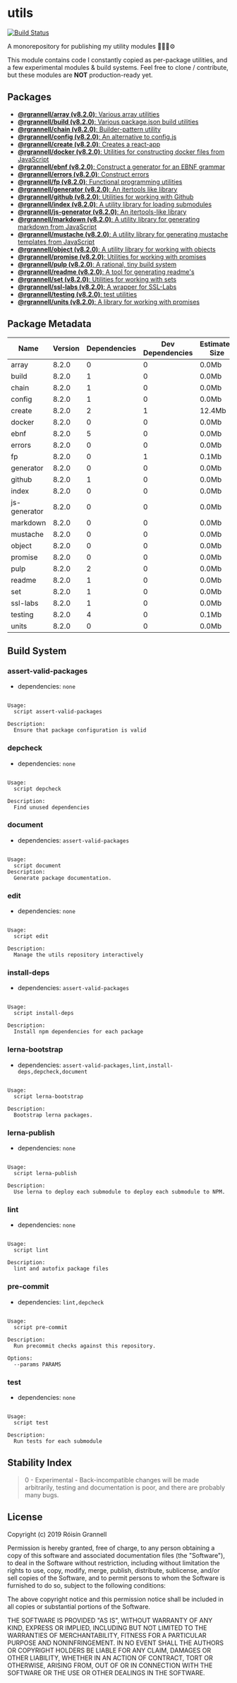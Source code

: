 
# utils

[![Build Status](https://travis-ci.org/rgrannell1/utils.svg?branch=master)](https://travis-ci.org/rgrannell1/utils)

A monorepository for publishing my utility modules 🎁🎁🎁⚙️

This module contains code I constantly copied as per-package utilities, and a few experimental modules & build systems. Feel free to clone / contribute, but these modules are **NOT** production-ready yet.

## Packages

- [**@rgrannell/array (v8.2.0)**: Various array utilities](../../tree/master/packages/array)
- [**@rgrannell/build (v8.2.0)**: Various package.json build utilities](../../tree/master/packages/build)
- [**@rgrannell/chain (v8.2.0)**: Builder-pattern utility](../../tree/master/packages/chain)
- [**@rgrannell/config (v8.2.0)**: An alternative to config.js](../../tree/master/packages/config)
- [**@rgrannell/create (v8.2.0)**: Creates a react-app](../../tree/master/packages/create)
- [**@rgrannell/docker (v8.2.0)**: Utilities for constructing docker files from JavaScript](../../tree/master/packages/docker)
- [**@rgrannell/ebnf (v8.2.0)**: Construct a generator for an EBNF grammar](../../tree/master/packages/ebnf)
- [**@rgrannell/errors (v8.2.0)**: Construct errors](../../tree/master/packages/errors)
- [**@rgrannell/fp (v8.2.0)**: Functional programming utilities](../../tree/master/packages/fp)
- [**@rgrannell/generator (v8.2.0)**: An itertools like library](../../tree/master/packages/generator)
- [**@rgrannell/github (v8.2.0)**: Utilities for working with Github](../../tree/master/packages/github)
- [**@rgrannell/index (v8.2.0)**: A utility library for loading submodules](../../tree/master/packages/index)
- [**@rgrannell/js-generator (v8.2.0)**: An itertools-like library](../../tree/master/packages/js-generator)
- [**@rgrannell/markdown (v8.2.0)**: A utility library for generating markdown from JavaScript](../../tree/master/packages/markdown)
- [**@rgrannell/mustache (v8.2.0)**: A utility library for generating mustache templates from JavaScript](../../tree/master/packages/mustache)
- [**@rgrannell/object (v8.2.0)**: A utility library for working with objects](../../tree/master/packages/object)
- [**@rgrannell/promise (v8.2.0)**: Utilities for working with promises](../../tree/master/packages/promise)
- [**@rgrannell/pulp (v8.2.0)**: A rational, tiny build system](../../tree/master/packages/pulp)
- [**@rgrannell/readme (v8.2.0)**: A tool for generating readme's](../../tree/master/packages/readme)
- [**@rgrannell/set (v8.2.0)**: Utilities for working with sets](../../tree/master/packages/set)
- [**@rgrannell/ssl-labs (v8.2.0)**: A wrapper for SSL-Labs](../../tree/master/packages/ssl-labs)
- [**@rgrannell/testing (v8.2.0)**: test utilities](../../tree/master/packages/testing)
- [**@rgrannell/units (v8.2.0)**: A library for working with promises](../../tree/master/packages/units)

## Package Metadata

| Name          | Version       | Dependencies     | Dev Dependencies        | Estimated Size |
| ------------- | ------------- | ---------------- | ----------------------- | -------------- |
| array | 8.2.0   | 0 | 0      | 0.0Mb       |
| build | 8.2.0   | 1 | 0      | 0.0Mb       |
| chain | 8.2.0   | 1 | 0      | 0.0Mb       |
| config | 8.2.0   | 1 | 0      | 0.0Mb       |
| create | 8.2.0   | 2 | 1      | 12.4Mb       |
| docker | 8.2.0   | 0 | 0      | 0.0Mb       |
| ebnf | 8.2.0   | 5 | 0      | 0.0Mb       |
| errors | 8.2.0   | 0 | 0      | 0.0Mb       |
| fp | 8.2.0   | 0 | 1      | 0.1Mb       |
| generator | 8.2.0   | 0 | 0      | 0.0Mb       |
| github | 8.2.0   | 1 | 0      | 0.0Mb       |
| index | 8.2.0   | 0 | 0      | 0.0Mb       |
| js-generator | 8.2.0   | 0 | 0      | 0.0Mb       |
| markdown | 8.2.0   | 0 | 0      | 0.0Mb       |
| mustache | 8.2.0   | 0 | 0      | 0.0Mb       |
| object | 8.2.0   | 0 | 0      | 0.0Mb       |
| promise | 8.2.0   | 0 | 0      | 0.0Mb       |
| pulp | 8.2.0   | 2 | 0      | 0.0Mb       |
| readme | 8.2.0   | 1 | 0      | 0.0Mb       |
| set | 8.2.0   | 1 | 0      | 0.0Mb       |
| ssl-labs | 8.2.0   | 1 | 0      | 0.0Mb       |
| testing | 8.2.0   | 4 | 0      | 0.1Mb       |
| units | 8.2.0   | 0 | 0      | 0.0Mb       |

## Build System

### assert-valid-packages

- dependencies: `none`

```

Usage:
  script assert-valid-packages

Description:
  Ensure that package configuration is valid

```

### depcheck

- dependencies: `none`

```

Usage:
  script depcheck

Description:
  Find unused dependencies

```

### document

- dependencies: `assert-valid-packages`

```

Usage:
  script document
Description:
  Generate package documentation.

```

### edit

- dependencies: `none`

```

Usage:
  script edit

Description:
  Manage the utils repository interactively

```

### install-deps

- dependencies: `assert-valid-packages`

```

Usage:
  script install-deps

Description:
  Install npm dependencies for each package

```

### lerna-bootstrap

- dependencies: `assert-valid-packages,lint,install-deps,depcheck,document`

```

Usage:
  script lerna-bootstrap

Description:
  Bootstrap lerna packages.

```

### lerna-publish

- dependencies: `none`

```

Usage:
  script lerna-publish

Description:
  Use lerna to deploy each submodule to deploy each submodule to NPM.

```

### lint

- dependencies: `none`

```

Usage:
  script lint

Description:
  lint and autofix package files

```

### pre-commit

- dependencies: `lint,depcheck`

```

Usage:
  script pre-commit

Description:
  Run precommit checks against this repository.

Options:
  --params PARAMS

```

### test

- dependencies: `none`

```

Usage:
  script test

Description:
  Run tests for each submodule

```


## Stability Index

> 0 - Experimental - Back-incompatible changes will be made arbitrarily, testing and documentation is poor, and there are probably many bugs.

## License

Copyright (c) 2019 Róisín Grannell

Permission is hereby granted, free of charge, to any person obtaining a copy of this software and associated documentation files (the "Software"), to deal in the Software without restriction, including without limitation the rights to use, copy, modify, merge, publish, distribute, sublicense, and/or sell copies of the Software, and to permit persons to whom the Software is furnished to do so, subject to the following conditions:

The above copyright notice and this permission notice shall be included in all copies or substantial portions of the Software.

THE SOFTWARE IS PROVIDED "AS IS", WITHOUT WARRANTY OF ANY KIND, EXPRESS OR IMPLIED, INCLUDING BUT NOT LIMITED TO THE WARRANTIES OF MERCHANTABILITY, FITNESS FOR A PARTICULAR PURPOSE AND NONINFRINGEMENT. IN NO EVENT SHALL THE AUTHORS OR COPYRIGHT HOLDERS BE LIABLE FOR ANY CLAIM, DAMAGES OR OTHER LIABILITY, WHETHER IN AN ACTION OF CONTRACT, TORT OR OTHERWISE, ARISING FROM, OUT OF OR IN CONNECTION WITH THE SOFTWARE OR THE USE OR OTHER DEALINGS IN THE SOFTWARE.
